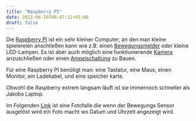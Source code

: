 ```yaml
---
title: "Raspberry PI"
date: 2022-06-10T08:47:11+01:00
draft: false
---
```


Die [Raspberry PI](https://www.google.com/search?q=raspberry+pi&sxsrf=ALiCzsYCW_slBfE3w-sqEDlci0gdQpChiw:1665576537994&source=lnms&tbm=isch&sa=X&ved=2ahUKEwi-tJKP1Nr6AhUxYPEDHeQEDo4Q_AUoAnoECAMQBA&biw=1440&bih=678&dpr=1) ist ein sehr kleiner Computer, an den man kleine spielereien anschließen kann wie z.B. einen [Bewegungsmelder](https://tutorials-raspberrypi.de/raspberry-pi-bewegungsmelder-sensor-pir/) oder kleine LED-Lampen. Es ist aber auch möglich eine funktiunierende [Kamera](https://www.raspberrypi.com/documentation/accessories/camera.html#libcamera-hello) anzuschließen oder einen [Ampelschaltung](https://tutorials-raspberrypi.de/ampelschaltung-mit-gpio-teil-1/) zu Bauen.    

Für eine Raspberry PI benötigt man: eine Tastatur, eine Maus, einen Monitor, ein Ladekabel, und eine speicher karte. 

Obwohl die Raspberry extrem langsam läuft ist sie immernoch schneller als Jakobs Laptop.

 Im Folgenden [Link](https://github.com/Entenschnitzel/Skripte/blob/master/fotofalle.py) ist eine Fotofalle die wenn der Bewegungs Sensor ausgelöst wird ein Foto macht wo Datum und Uhrzeit angezeigt wird.